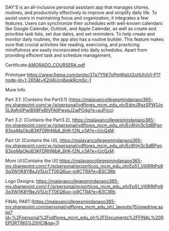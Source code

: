 


DAY'S is an all-inclusive personal assistant app that manages chores, routines, and productivity effectively to improve and simplify daily life. To assist users in maintaining focus and organization, it integrates a few features. Users can synchronize their schedules with well-known calendars like Google Calendar, Outlook, and Apple Calendar, as well as create and prioritize task lists, set due dates, and set reminders. To help create and monitor daily routines, the app also has a routine builder. This feature makes sure that crucial activities like reading, exercising, and practicing mindfulness are easily incorporated into daily schedules. Apart from providing efficient task and schedule management,

Certificate:[AMORADO_COURSERA.pdf](https://github.com/user-attachments/files/16110912/AMORADO_COURSERA.pdf)


Prototype https://www.figma.com/proto/3Te7Y5K7oPmWgjUi2sItUh/UI-P1?node-id=1-265&t=K2d4Ucn8askRcmSc-1

More Info

Part 3.1: [Contains the Part3.1] (https://malayancollegesmindanaoo365-my.sharepoint.com/:w:/g/personal/vdflores_mcm_edu_ph/EdmJRgzSPW1Jg5L9gfn0PwIBX8FeBlVFAliPwxgJ2wPO4g?e=pJFrcc)

Part 3.2: [Contains the Part3.2], https://malayancollegesmindanaoo365-my.sharepoint.com/:w:/g/personal/vdflores_mcm_edu_ph/Ec8hhj3cSdBPgn83ppMaOkoB3KFDRhNlbA_6hK-f2N_v3A?e=iUcQsM.

Part UI: [Contains the UI], https://malayancollegesmindanaoo365-my.sharepoint.com/:w:/g/personal/vdflores_mcm_edu_ph/Ec8hhj3cSdBPgn83ppMaOkoB3KFDRhNlbA_6hK-f2N_v3A?e=iUcQsM.

More UI:[Contains the UI] https://malayancollegesmindanaoo365-my.sharepoint.com/:f:/g/personal/ecporticos_mcm_edu_ph/Ep51_Vl0RRtPp93q3Wj1K8YBeJV5UcTT0EQ6uo-jo9CTRA?e=B3C3Rb

Logo Designs: https://malayancollegesmindanaoo365-my.sharepoint.com/:f:/g/personal/ecporticos_mcm_edu_ph/Ep51_Vl0RRtPp93q3Wj1K8YBeJV5UcTT0EQ6uo-jo9CTRA?e=B3C3Rb

FINAL PART:(https://malayancollegesmindanaoo365-my.sharepoint.com/personal/vdflores_mcm_edu_ph/_layouts/15/onedrive.aspx?id=%2Fpersonal%2Fvdflores_mcm_edu_ph%2FDocuments%2FFINAL%20REPORTING%20HCI&ga=1)
